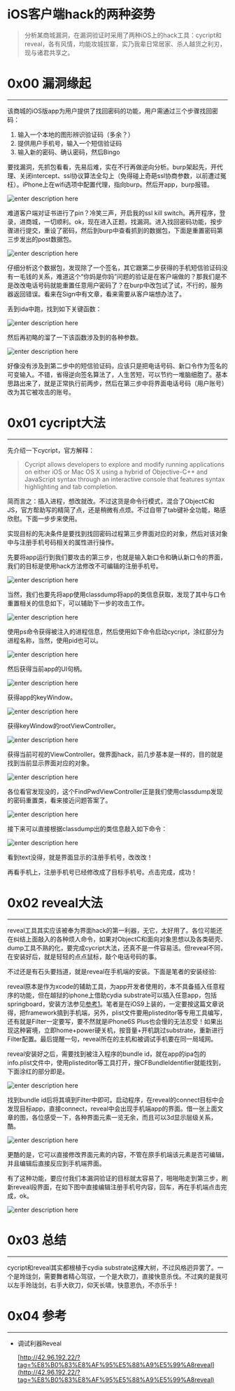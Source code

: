 # iOS客户端hack的两种姿势

> 分析某商城漏洞，在漏洞验证时采用了两种iOS上的hack工具：cycript和reveal，各有风情，均能攻城拔寨，实乃我辈日常居家、杀人越货之利刃，现与诸君共享之。

0x00 漏洞缘起
=========

* * *

该商城的iOS版app为用户提供了找回密码的功能，用户需通过三个步骤找回密码：

1.  输入一个本地的图形辨识验证码（多余？）
2.  提供用户手机号，输入一个短信验证码
3.  输入新的密码、确认密码，然后Bingo

要找漏洞，先抓包看看，先易后难，实在不行再做逆向分析。burp架起先，开代理、关闭intercept、ssl协议算法全勾上（免得碰上奇葩ssl协商参数，以前遭过冤枉）。iPhone上在wifi选项中配置代理，指向burp。然后开app，burp报错。

![enter description here](http://drops.javaweb.org/uploads/images/cf61560e8b14180edebae4b11c12117d0856a0ea.jpg)

难道客户端对证书进行了pin？冷笑三声，开启我的ssl kill switch。再开程序，登录，进商城，一切顺利。ok，现在进入正题，找漏洞。进入找回密码功能，按步骤进行提交，重设了密码，然后到burp中查看抓到的数据包，下面是重置密码第三步发出的post数据包。

![enter description here](http://drops.javaweb.org/uploads/images/0822f38f306ddf76f73b6091acd6b1430daf6edb.jpg)

仔细分析这个数据包，发现除了一个签名，其它跟第二步获得的手机短信验证码没有一毛钱的关系，难道这个“你妈是你妈”问题的验证是在客户端做的？那我们是不是改改电话号码就能重置任意用户密码了？在burp中改包试了试，不行的，服务器返回错误。看来在Sign中有文章，看来需要从客户端想办法了。

丢到ida中跑，找到如下关键函数：

![enter description here](http://drops.javaweb.org/uploads/images/b1b0ce059d4976c5449b73f98d8c5d46b3b64125.jpg)

然后再初略的溜了一下该函数涉及到的各种参数。

![enter description here](http://drops.javaweb.org/uploads/images/7101c6270b058b166562d8d520f9423f79caf755.jpg)

好像没有涉及到第二步中的短信验证码，应该只是把电话号码、新口令作为签名的可变输入。不错，省得逆向签名算法了，人生苦短，可以节约一堆脑细胞了。基本思路出来了，就是正常执行前两步，然后在第三步中将界面电话号码（用户账号）改为其它被攻击的账号。

0x01 cycript大法
==============

* * *

先介绍一下cycript，官方解释：

> Cycript allows developers to explore and modify running applications on either iOS or Mac OS X using a hybrid of Objective-C++ and JavaScript syntax through an interactive console that features syntax highlighting and tab completion.

简而言之：插入进程，想改就改。不过这货是命令行模式，混合了ObjectC和JS，官方帮助写的精简了点，还是稍微有点烦。不过自带了tab键补全功能，略感欣慰。下面一步步来使用。

实现目标的先决条件是要找到找回密码过程第三步界面对应的对象，然后对该对象中与注册手机号码相关的属性进行操作。

先要将app运行到我们要攻击的第三步，也就是输入新口令和确认新口令的界面，我们的目标是使用hack方法修改不可编辑的注册手机号。

![enter description here](http://drops.javaweb.org/uploads/images/84a0b75de05ff5c13f140c43a39a5ca5c828f09f.jpg)

当然，我们也要先将app使用classdump将app的类信息获取，发现了其中与口令重置相关的信息如下，可以辅助下一步的攻击工作。

![enter description here](http://drops.javaweb.org/uploads/images/7bbfb4c8a5f99c079f0b7aa7e0f8342b8c0edc84.jpg)

使用ps命令获得被注入的进程信息，然后使用如下命令启动cycript，涂红部分为进程名称，当然，使用pid也可以。

![enter description here](http://drops.javaweb.org/uploads/images/374279fccb1dc7117295fcce97dc02e87b02f651.jpg)

然后获得当前app的UI句柄。

![enter description here](http://drops.javaweb.org/uploads/images/0cf21a0b370cb96d7ee6d30c2525e18ebd0063f5.jpg)

获得app的keyWindow。

![enter description here](http://drops.javaweb.org/uploads/images/a369096facf9dde34e65b9ed9787609f2dcede04.jpg)

获得keyWindow的rootViewController。

![enter description here](http://drops.javaweb.org/uploads/images/482118bd1946e5524ee759d826e9586f50ddaad7.jpg)

获得当前可视的ViewController。做界面hack，前几步基本是一样的，目的就是找到当前显示界面对应的对象。

![enter description here](http://drops.javaweb.org/uploads/images/1d11daeb5f3d4d783ca7e5a8f193484f9de7e488.jpg)

各位看官发现没的，这个FindPwdViewController正是我们使用classdump发现的密码重置类，看来接近问题答案了。

![enter description here](http://drops.javaweb.org/uploads/images/f3fdbdb9c5efb549162c15e9d313383cf21b688e.jpg)

接下来可以直接根据classdump出的类信息敲入如下命令：

![enter description here](http://drops.javaweb.org/uploads/images/46d054410b1c2f0cc9e066b688e41120aab09697.jpg)

看到text没得，就是界面显示的注册手机号，改改改！

再看手机上，注册手机号已经修改成了目标手机号。点击完成，成功！

0x02 reveal大法
=============

* * *

reveal工具其实应该被奉为界面hack的第一利器，无它，太好用了。各位可能还在纠结上面敲入的各种烦人命令，如果对ObjectC和面向对象思想以及各类砸壳、dump工具不熟的化，要完成cycript大法，还真不是一件容易活。但reveal不同，在安装好后，就是轻轻的点点鼠标，敲个电话号码的事。

不过还是有石头要挡道，就是reveal在手机端的安装。下面是笔者的安装经验:

reveal原本是作为xcode的辅助工具，为app开发者使用的，本不具备插入任意程序的功能，但在越狱的iphone上借助cydia substrate可以插入任意app，包括springboard，安装方法参见[参考1](http://42.96.192.22/?tag=%E8%B0%83%E8%AF%95%E5%88%A9%E5%99%A8reveal)。笔者是在iOS9上装的，一定要按这篇文章说得，把framework搞到手机端，另外，plist文件要用plisteditor等专用工具编写，还有就是Filter一定要写，要不然就是iPhone6S Plus也会慢的无法忍受！如果出现这种窘境，立即home+power硬关机，按音量+开机跳过substrate，重新进行Filter配置。最后提醒一句，reveal所在的主机和被调试手机要在同一局域网。

reveal安装好之后，需要找到被注入程序的bundle id，就在app的ipa包的info.plist文件中，使用plisteditor等工具打开，搜CFBundleIdentifier就能找到，下面涂红的部分即是。

![enter description here](http://drops.javaweb.org/uploads/images/94c73e53501905699eb9db429b3ba670a8252470.jpg)

找到bundle id后将其填到Filter中即可。启动程序，在reveal的connect目标中会发现目标app，直接connect，reveal中会出现手机端app的界面。借一张上面文章的图，各位感受一下，各种界面元素一览无余，而且可以3d显示层级关系，酷。

![enter description here](http://drops.javaweb.org/uploads/images/32a032dcfe158647ebb239681ea54b84bd53aaf4.jpg)

更酷的是，它可以直接修改界面元素的内容，不管在原手机端该元素是否可编辑，并且编辑后直接反应到手机端界面。

有了这种功能，要应付我们本漏洞验证的目标就太容易了，啪啪啪走到第三步，刷新reveal段界面，在如下图中直接编辑注册手机号内容，回车，再在手机端点击完成，ok。

![enter description here](http://drops.javaweb.org/uploads/images/28648784a37d983f724b3d7b54674b89e8830a14.jpg)

0x03 总结
=======

* * *

cycript和reveal其实都根植于cydia substrate这棵大树，不过风格迥异罢了。一个是玲珑剑，需要舞者精心驾驭，一个是大砍刀，直接快意杀伐。不过爽的是我可以左手玲珑剑，右手大砍刀，仰天长啸，快意恩仇，不亦乐乎！

0x04 参考
=======

* * *

*   调试利器Reveal
    
    [http://42.96.192.22/?tag=%E8%B0%83%E8%AF%95%E5%88%A9%E5%99%A8reveal](http://42.96.192.22/?tag=%E8%B0%83%E8%AF%95%E5%88%A9%E5%99%A8reveal)